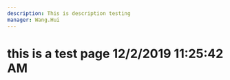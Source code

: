 ```yaml
---
description: This is description testing
manager: Wang.Hui
---
```

# this is a test page 12/2/2019 11:25:42 AM